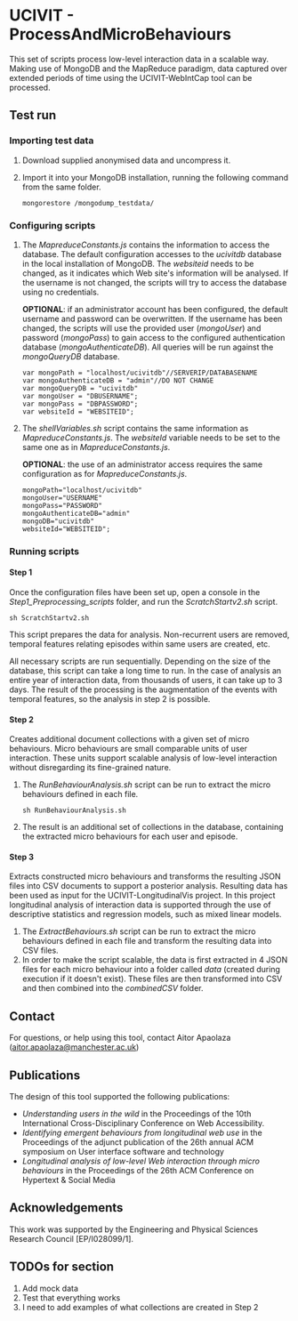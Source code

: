 # UCIVIT - ProcessAndMicroBehaviours

This set of scripts process low-level interaction data in a scalable way. Making use of MongoDB and the MapReduce paradigm, data captured over extended periods of time using the UCIVIT-WebIntCap tool can be processed.


## Test run

### Importing test data

1. Download supplied anonymised data and uncompress it.
1. Import it into your MongoDB installation, running the following command from the same folder.

    ```script
    mongorestore /mongodump_testdata/
    ```

### Configuring scripts

1. The *MapreduceConstants.js* contains the information to access the database. The default configuration accesses to the *ucivitdb* database in the local installation of MongoDB. The *websiteid* needs to be changed, as it indicates which Web site's information will be analysed. If the username is not changed, the scripts will try to access the database using no credentials.

    **OPTIONAL**: if an administrator account has been configured, the default username and password can be overwritten. If the username has been changed, the scripts will use the provided user (*mongoUser*) and password (*mongoPass*) to gain access to the configured authentication database (*mongoAuthenticateDB*). All queries will be run against the *mongoQueryDB* database.

    ```script
    var mongoPath = "localhost/ucivitdb"//SERVERIP/DATABASENAME
    var mongoAuthenticateDB = "admin"//DO NOT CHANGE
    var mongoQueryDB = "ucivitdb"
    var mongoUser = "DBUSERNAME";
    var mongoPass = "DBPASSWORD";
    var websiteId = "WEBSITEID";
    ```

1. The *shellVariables.sh* script contains the same information as *MapreduceConstants.js*. The *websiteId* variable needs to be set to the same one as in *MapreduceConstants.js*.

    **OPTIONAL**: the use of an administrator access requires the same configuration as for *MapreduceConstants.js*.

    ```script
    mongoPath="localhost/ucivitdb"
    mongoUser="USERNAME"
    mongoPass="PASSWORD"
    mongoAuthenticateDB="admin"
    mongoDB="ucivitdb"
    websiteId="WEBSITEID";
    ```

### Running scripts

#### Step 1

Once the configuration files have been set up, open a console in the *Step1_Preprocessing_scripts* folder, and run the *ScratchStartv2.sh* script.

```script
sh ScratchStartv2.sh
```

This script prepares the data for analysis. Non-recurrent users are removed, temporal features relating episodes within same users are created, etc.

All necessary scripts are run sequentially. Depending on the size of the database, this script can take a long time to run. In the case of analysis an entire year of interaction data, from thousands of users, it can take up to 3 days.
The result of the processing is the augmentation of the events with temporal features, so the analysis in step 2 is possible.

#### Step 2

Creates additional document collections with a given set of micro behaviours. Micro behaviours are small comparable units of user interaction. These units support scalable analysis of low-level interaction without disregarding its fine-grained nature.

1. The *RunBehaviourAnalysis.sh* script can be run to extract the micro behaviours defined in each file.

    ```script
    sh RunBehaviourAnalysis.sh
    ```

1. The result is an additional set of collections in the database, containing the extracted micro behaviours for each user and episode.



#### Step 3

Extracts constructed micro behaviours and transforms the resulting JSON files into CSV documents to support a posterior analysis.
Resulting data has been used as input for the UCIVIT-LongitudinalVis project. In this project longitudinal analysis of interaction data is supported through the use of descriptive statistics and regression models, such as mixed linear models.


1. The *ExtractBehaviours.sh* script can be run to extract the micro behaviours defined in each file and transform the resulting data into CSV files.
1. In order to make the script scalable, the data is first extracted in 4 JSON files for each micro behaviour into a folder called *data* (created during execution if it doesn't exist). These files are then transformed into CSV and then combined into the *combinedCSV* folder.

## Contact

For questions, or help using this tool, contact Aitor Apaolaza (aitor.apaolaza@manchester.ac.uk)

## Publications

The design of this tool supported the following publications:

* *Understanding users in the wild* in the Proceedings of the 10th International Cross-Disciplinary Conference on Web Accessibility.
* *Identifying emergent behaviours from longitudinal web use* in the Proceedings of the adjunct publication of the 26th annual ACM symposium on User interface software and technology
* *Longitudinal analysis of low-level Web interaction through micro behaviours* in the Proceedings of the 26th ACM Conference on Hypertext & Social Media

## Acknowledgements

This work was supported by the Engineering and Physical Sciences Research Council [EP/I028099/1].


## TODOs for section

1. Add mock data
1. Test that everything works
1. I need to add examples of what collections are created in Step 2
